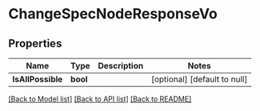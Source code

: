 # ChangeSpecNodeResponseVo

## Properties
Name | Type | Description | Notes
------------ | ------------- | ------------- | -------------
**IsAllPossible** | **bool** |  | [optional] [default to null]

[[Back to Model list]](../README.md#documentation-for-models) [[Back to API list]](../README.md#documentation-for-api-endpoints) [[Back to README]](../README.md)


